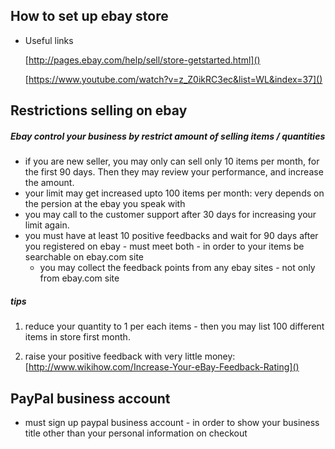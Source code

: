 ## How to set up ebay store

- Useful links
	
	[http://pages.ebay.com/help/sell/store-getstarted.html]()
	
	[https://www.youtube.com/watch?v=z_Z0ikRC3ec&list=WL&index=37]()


## Restrictions selling on ebay

##### Ebay control your business by restrict amount of selling items / quantities

- if you are new seller, you may only can sell only 10 items per month, for the first 90 days. Then they may review your performance, and increase the amount.
- your limit may get increased upto 100 items per month: very depends on the persion at the ebay you speak with
- you may call to the customer support after 30 days for increasing your limit again.
- you must have at least 10 positive feedbacks and wait for 90 days after you registered on ebay - must meet both - in order to your items be searchable on ebay.com site
	- you may collect the feedback points from any ebay sites - not only from ebay.com site

##### tips

1. reduce your quantity to 1 per each items - then you may list 100 different items in store first month.

1. raise your positive feedback with very little money: [http://www.wikihow.com/Increase-Your-eBay-Feedback-Rating]()


## PayPal business account

- must sign up paypal business account - in order to show your business title other than your personal information on checkout

